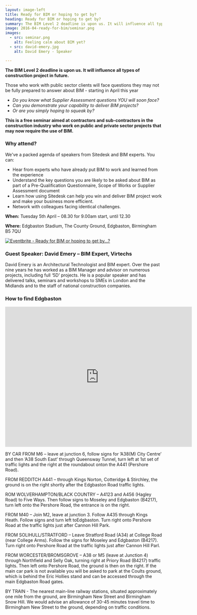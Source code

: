 ```yaml
---
layout: image-left
title: Ready for BIM or hoping to get by?
heading: Ready for BIM or hoping to get by?
summary: The BIM Level 2 deadline is upon us. It will influence all types of construction project in future. Those who work with public sector clients will face questions they may not be fully prepared to answer about BIM – starting in April this year.
image: 2016-04-ready-for-bim/seminar.png
images:
  - src: seminar.png
    alt: Feeling calm about BIM yet?
  - src: david-emery.jpg
    alt: David Emery - Speaker

---
```


**The BIM Level 2 deadline is upon us. It will influence all types of construction project in future.**

Those who work with public sector clients will face questions they may not be fully prepared to answer about BIM - starting in April this year
- *Do you know what Supplier Assessment questions YOU will soon face?*
- *Can you demonstrate your capability to deliver BIM projects?*
- *Or are you simply hoping to squeak by?*

**This is a free seminar aimed at contractors and sub-contractors in the construction industry who work on public and private sector projects that may now require the use of BIM.**

### Why attend?

We've a packed agenda of speakers from Sitedesk and BIM experts. You can:
- Hear from experts who have already put BIM to work and learned from the experience
- Understand the key questions you are likely to be asked about BIM as part of a Pre-Qualification Questionnaire, Scope of Works or Supplier Assessment document
- Learn how using Sitedesk can help you win and deliver BIM project work and make your business more efficient.
- Network with colleagues facing identical challenges.

**When:** Tuesday 5th April – 08.30 for 9.00am start, until 12.30

**Where:** Edgbaston Stadium, The County Ground, Edgbaston, Birmingham B5 7QU

<p><a href="http://www.eventbrite.co.uk/e/ready-for-bim-or-hoping-to-get-by-tickets-22120344546?ref=ebtnebregn" target="_blank">
  <img src="https://www.eventbrite.co.uk/custombutton?eid=22120344546" alt="Eventbrite - Ready for BIM or hoping to get by...?" />
  </a>
</p>

### Guest Speaker: David Emery &#8211; BIM Expert, Virtechs
<!-- ![David Emery - Speaker](http://sitedesk.com/wp-content/uploads/2016/03/DavidEmerySpeaker.jpg) -->

David Emery is an Architectural Technologist and BIM expert. Over the past nine years he has worked as a BIM Manager and advisor on numerous projects, including full ‘5D’ projects. He is a popular speaker and has delivered talks, seminars and workshops to SMEs in London and the Midlands and to the staff of national construction companies.

### How to find Edgbaston
<p>
    <iframe src="https://www.google.com/maps/embed?pb=!1m18!1m12!1m3!1d2431.2866467997696!2d-1.9048642840027252!3d52.45583594873455!2m3!1f0!2f0!3f0!3m2!1i1024!2i768!4f13.1!3m3!1m2!1s0x4870bc6a89bc625d%3A0xc45a8fc2b3b77d9d!2sWarwickshire+County+Cricket+Club!5e0!3m2!1sen!2suk!4v1454591850799" width="600" height="450" frameborder="0" style="border:0" allowfullscreen>
    </iframe>
</p>
BY CAR FROM M6 – leave at junction 6, follow signs for ’A38(M) City Centre’ and then ’A38 South East’ through Queensway Tunnel, turn left at 1st set of traffic lights and the right at the roundabout onton the A441 (Pershore Road).

FROM REDDITCH A441 – through Kings Norton, Cotteridge &#038; Stirchley, the ground is on the right shortly after the Edgbaston Road traffic lights.

ROM WOLVERHAMPTON/BLACK COUNTRY – A4123 and A456 (Hagley Road) to Five Ways. Then follow signs to Moseley and Edgbaston (B4217), turn left onto the Pershore Road, the entrance is on the right.

FROM M40 – Join M2, leave at junction 3. Follow A435 through Kings Heath. Follow signs and turn left toEdgbaston. Turn right onto Pershore Road at the traffic lights just after Cannon Hill Park.

FROM SOLIHULL/STRATFORD – Leave Stratford Road (A34) at College Road (near College Arms). Follow the signs for Moseley and Edgbaston (B4217). Turn right onto Pershore Road at the traffic lights just after Cannon Hill Parl.

FROM WORCESTER/BROMSGROVE – A38 or M5 (leave at Junction 4) through Northfield and Selly Oak, turning right at Priory Road (B4217) traffic lights. Then left onto Pershore Road, the ground is then on the right. If the main car park is not available you will be asked to park at the Coults ground, which is behind the Eric Hollies stand and can be accessed through the main Edgbaston Road gates. 

BY TRAIN -  The nearest main-line railway stations, situated approximately one mile from the ground, are Birmingham New Street and Birmingham Snow Hill. We would advise an allowance of 30-45 minutes travel time to Birmingham New Street to the ground, depending on traffic conditions. 
